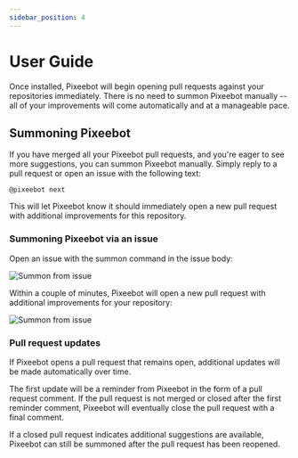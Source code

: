 ```yaml
---
sidebar_position: 4
---
```


# User Guide

Once installed, Pixeebot will begin opening pull requests against your repositories immediately. There is no need to summon Pixeebot manually -- all of your improvements will come automatically and at a manageable pace.

## Summoning Pixeebot

If you have merged all your Pixeebot pull requests, and you're eager to see more suggestions, you can summon Pixeebot manually. Simply reply to a pull request or open an issue with the following text:

`@pixeebot next`

This will let Pixeebot know it should immediately open a new pull request with additional improvements for this repository.

### Summoning Pixeebot via an issue

Open an issue with the summon command in the issue body:

![Summon from issue](/img/summon1.png)

Within a couple of minutes, Pixeebot will open a new pull request with additional improvements for your repository:

![Summon from issue](/img/summon3.png)


### Pull request updates 

If Pixeebot opens a pull request that remains open, additional updates will be made automatically over time. 

The first update will be a reminder from Pixeebot in the form of a pull request comment. If the pull request is not merged or closed after the first reminder comment, Pixeebot will eventually close the pull request with a final comment. 

If a closed pull request indicates additional suggestions are available, Pixeebot can still be summoned after the pull request has been reopened. 
